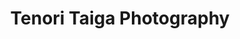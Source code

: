 ---
title: Tenori Taiga Photography
slug: taiga
menu: Taiga
page_classes: "page page--featured page--home"
metadata:
  description: 'The portfolio for photographer Tenori Taiga'
  author: 'Tenori Taiga'
  refres: 60
  keywords: 'Photography, Lifestyle, Art, Portfolio'


content:
  items: '@self.modular'
  order:
    by: default
    dir: asc
    custom:
      - _intro
      - _projects-cos
---